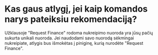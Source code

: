 # Kas gaus atlygį, jei kaip komandos narys pateiksiu rekomendaciją?

Užklausoje "Request Finance" rodoma nukreipimo nuoroda yra jūsų pačių sukurta unikali nuoroda. Jei naudodami savo nuorodą sėkmingai nukreipiate, atlygis bus išmokėtas į piniginę, kurią nurodėte "Request Finance".
